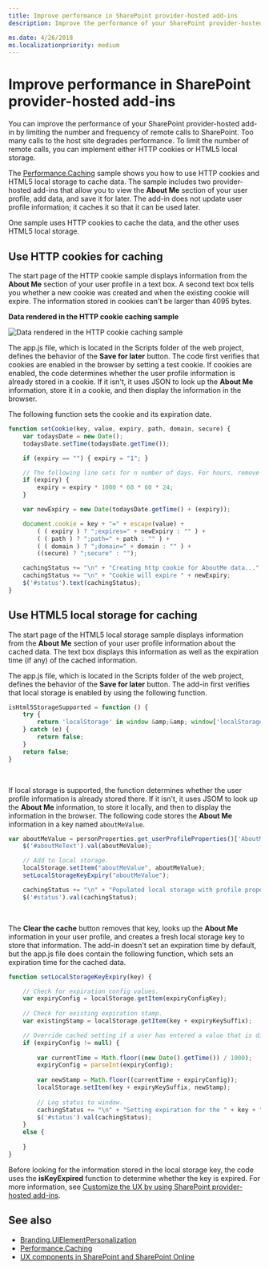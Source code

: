 ```yaml
---
title: Improve performance in SharePoint provider-hosted add-ins
description: Improve the performance of your SharePoint provider-hosted add-in by limiting remote calls.

ms.date: 4/26/2018
ms.localizationpriority: medium
---
```

# Improve performance in SharePoint provider-hosted add-ins

You can improve the performance of your SharePoint provider-hosted add-in by limiting the number and frequency of remote calls to SharePoint. Too many calls to the host site degrades performance. To limit the number of remote calls, you can implement either HTTP cookies or HTML5 local storage.

The [Performance.Caching](https://github.com/SharePoint/PnP/tree/dev/Samples/Performance.Caching) sample shows you how to use HTTP cookies and HTML5 local storage to cache data. The sample includes two provider-hosted add-ins that allow you to view the **About Me** section of your user profile, add data, and save it for later. The add-in does not update user profile information; it caches it so that it can be used later. 

One sample uses HTTP cookies to cache the data, and the other uses HTML5 local storage.

## Use HTTP cookies for caching

The start page of the HTTP cookie sample displays information from the **About Me** section of your user profile in a text box. A second text box tells you whether a new cookie was created and when the existing cookie will expire. The information stored in cookies can't be larger than 4095 bytes.

**Data rendered in the HTTP cookie caching sample**

![Data rendered in the HTTP cookie caching sample](media/improve-performance-in-sharepoint-provider-hosted-add-ins/c9427295-4242-48df-9aa8-392b58d7f4c6.png)

The app.js file, which is located in the Scripts folder of the web project, defines the behavior of the **Save for later** button. The code first verifies that cookies are enabled in the browser by setting a test cookie. If cookies are enabled, the code determines whether the user profile information is already stored in a cookie. If it isn't, it uses JSON to look up the **About Me** information, store it in a cookie, and then display the information in the browser.

The following function sets the cookie and its expiration date.

```javascript
function setCookie(key, value, expiry, path, domain, secure) {
    var todaysDate = new Date();
    todaysDate.setTime(todaysDate.getTime());

    if (expiry == "") { expiry = "1"; }

    // The following line sets for n number of days. For hours, remove * 24. For minutes, remove * 60 * 24.
    if (expiry) {
        expiry = expiry * 1000 * 60 * 60 * 24;
    }

    var newExpiry = new Date(todaysDate.getTime() + (expiry));

    document.cookie = key + "=" + escape(value) +
        ( ( expiry ) ? ";expires=" + newExpiry : "" ) +
        ( ( path ) ? ";path=" + path : "" ) +
        ( ( domain ) ? ";domain=" + domain : "" ) +
        ((secure) ? ";secure" : "");

    cachingStatus += "\n" + "Creating http cookie for AboutMe data...";
    cachingStatus += "\n" + "Cookie will expire " + newExpiry;
    $('#status').text(cachingStatus);
}

```

## Use HTML5 local storage for caching

The start page of the HTML5 local storage sample displays information from the **About Me** section of your user profile information about the cached data. The text box displays this information as well as the expiration time (if any) of the cached information.

The app.js file, which is located in the Scripts folder of the web project, defines the behavior of the **Save for later** button. The add-in first verifies that local storage is enabled by using the following function.

```javascript
isHtml5StorageSupported = function () {
    try {
        return 'localStorage' in window &amp;&amp; window['localStorage'] !== null;
    } catch (e) {
        return false;
    }
    return false;
}

```

<br/>

If local storage is supported, the function determines whether the user profile information is already stored there. If it isn't, it uses JSOM to look up the **About Me** information, to store it locally, and then to display the information in the browser. The following code stores the **About Me** information in a key named `aboutMeValue`.

```javascript
var aboutMeValue = personProperties.get_userProfileProperties()['AboutMe'];
    $('#aboutMeText').val(aboutMeValue);

    // Add to local storage.
    localStorage.setItem("aboutMeValue", aboutMeValue);
    setLocalStorageKeyExpiry("aboutMeValue");

    cachingStatus += "\n" + "Populated local storage with profile properties...";
    $('#status').val(cachingStatus);

```

<br/>

The **Clear the cache** button removes that key, looks up the **About Me** information in your user profile, and creates a fresh local storage key to store that information. The add-in doesn't set an expiration time by default, but the app.js file does contain the following function, which sets an expiration time for the cached data.

```javascript
function setLocalStorageKeyExpiry(key) {

    // Check for expiration config values.
    var expiryConfig = localStorage.getItem(expiryConfigKey);
    
    // Check for existing expiration stamp.
    var existingStamp = localStorage.getItem(key + expiryKeySuffix);    

    // Override cached setting if a user has entered a value that is different than what is stored.
    if (expiryConfig != null) {
                
        var currentTime = Math.floor((new Date().getTime()) / 1000);
        expiryConfig = parseInt(expiryConfig);
        
        var newStamp = Math.floor((currentTime + expiryConfig));
        localStorage.setItem(key + expiryKeySuffix, newStamp);
        
        // Log status to window.        
        cachingStatus += "\n" + "Setting expiration for the " + key + " key...";
        $('#status').val(cachingStatus);
    }    
    else {
       
    }
}

```

Before looking for the information stored in the local storage key, the code uses the **isKeyExpired** function to determine whether the key is expired. For more information, see [Customize the UX by using SharePoint provider-hosted add-ins](customize-the-ux-by-using-sharepoint-provider-hosted-add-ins.md).

## See also
  
- [Branding.UIElementPersonalization](https://github.com/pnp/PnP/tree/master/Samples/Branding.UIElementPersonalization) 
- [Performance.Caching](https://github.com/pnp/PnP/tree/master/Samples/Performance.Caching)
- [UX components in SharePoint and SharePoint Online](ux-components-in-sharepoint-2013-and-sharepoint-online.md)
